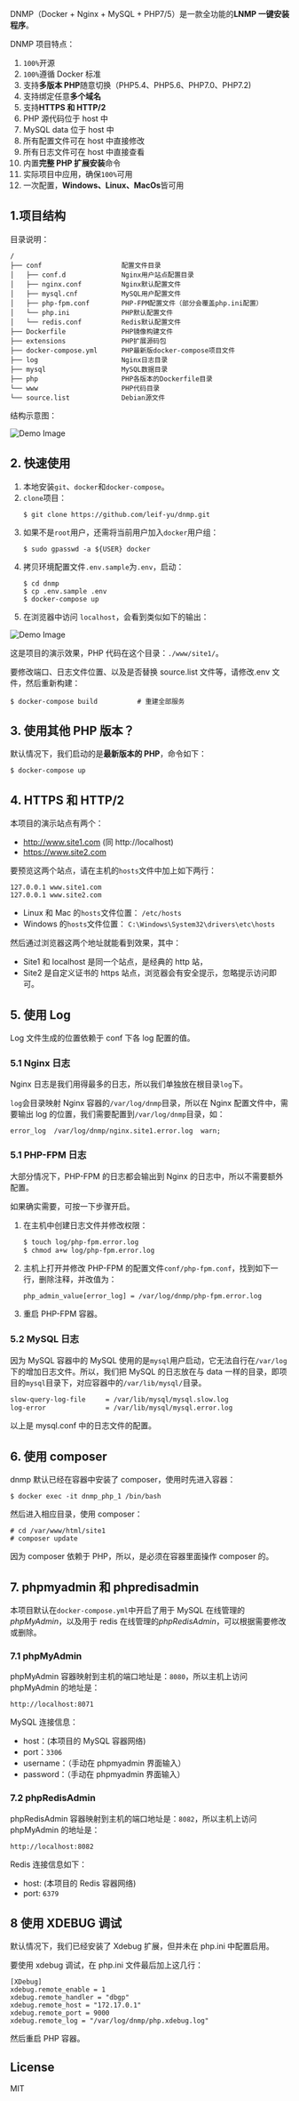 DNMP（Docker + Nginx + MySQL + PHP7/5）是一款全功能的**LNMP 一键安装程序**。

DNMP 项目特点：

1. `100%`开源
2. `100%`遵循 Docker 标准
3. 支持**多版本 PHP**随意切换（PHP5.4、PHP5.6、PHP7.0、PHP7.2)
4. 支持绑定任意**多个域名**
5. 支持**HTTPS 和 HTTP/2**
6. PHP 源代码位于 host 中
7. MySQL data 位于 host 中
8. 所有配置文件可在 host 中直接修改
9. 所有日志文件可在 host 中直接查看
10. 内置**完整 PHP 扩展安装**命令
11. 实际项目中应用，确保`100%`可用
12. 一次配置，**Windows、Linux、MacOs**皆可用

## 1.项目结构

目录说明：

```
/
├── conf                    配置文件目录
│   ├── conf.d              Nginx用户站点配置目录
│   ├── nginx.conf          Nginx默认配置文件
│   ├── mysql.cnf           MySQL用户配置文件
│   ├── php-fpm.conf        PHP-FPM配置文件（部分会覆盖php.ini配置）
│   └── php.ini             PHP默认配置文件
│   └── redis.conf          Redis默认配置文件
├── Dockerfile              PHP镜像构建文件
├── extensions              PHP扩展源码包
├── docker-compose.yml      PHP最新版docker-compose项目文件
├── log                     Nginx日志目录
├── mysql                   MySQL数据目录
├── php                     PHP各版本的Dockerfile目录
└── www                     PHP代码目录
└── source.list             Debian源文件
```

结构示意图：

![Demo Image](./dnmp.png)

## 2. 快速使用

1. 本地安装`git`、`docker`和`docker-compose`。
2. `clone`项目：
   ```
   $ git clone https://github.com/leif-yu/dnmp.git
   ```
3. 如果不是`root`用户，还需将当前用户加入`docker`用户组：
   ```
   $ sudo gpasswd -a ${USER} docker
   ```
4. 拷贝环境配置文件`.env.sample`为`.env`，启动：
   ```
   $ cd dnmp
   $ cp .env.sample .env
   $ docker-compose up
   ```
5. 在浏览器中访问 `localhost`，会看到类似如下的输出：

![Demo Image](./snapshot.png)

这是项目的演示效果，PHP 代码在这个目录：`./www/site1/`。

要修改端口、日志文件位置、以及是否替换 source.list 文件等，请修改.env 文件，然后重新构建：

```
$ docker-compose build          # 重建全部服务
```

## 3. 使用其他 PHP 版本？

默认情况下，我们启动的是**最新版本的 PHP**，命令如下：

```
$ docker-compose up
```

## 4. HTTPS 和 HTTP/2

本项目的演示站点有两个：

- http://www.site1.com (同 http://localhost)
- https://www.site2.com

要预览这两个站点，请在主机的`hosts`文件中加上如下两行：

```
127.0.0.1 www.site1.com
127.0.0.1 www.site2.com
```

- Linux 和 Mac 的`hosts`文件位置： `/etc/hosts`
- Windows 的`hosts`文件位置： `C:\Windows\System32\drivers\etc\hosts`

然后通过浏览器这两个地址就能看到效果，其中：

- Site1 和 localhost 是同一个站点，是经典的 http 站，
- Site2 是自定义证书的 https 站点，浏览器会有安全提示，忽略提示访问即可。

## 5. 使用 Log

Log 文件生成的位置依赖于 conf 下各 log 配置的值。

### 5.1 Nginx 日志

Nginx 日志是我们用得最多的日志，所以我们单独放在根目录`log`下。

`log`会目录映射 Nginx 容器的`/var/log/dnmp`目录，所以在 Nginx 配置文件中，需要输出 log 的位置，我们需要配置到`/var/log/dnmp`目录，如：

```
error_log  /var/log/dnmp/nginx.site1.error.log  warn;
```

### 5.1 PHP-FPM 日志

大部分情况下，PHP-FPM 的日志都会输出到 Nginx 的日志中，所以不需要额外配置。

如果确实需要，可按一下步骤开启。

1. 在主机中创建日志文件并修改权限：
   ```bash
   $ touch log/php-fpm.error.log
   $ chmod a+w log/php-fpm.error.log
   ```
2. 主机上打开并修改 PHP-FPM 的配置文件`conf/php-fpm.conf`，找到如下一行，删除注释，并改值为：
   ```
   php_admin_value[error_log] = /var/log/dnmp/php-fpm.error.log
   ```
3. 重启 PHP-FPM 容器。

### 5.2 MySQL 日志

因为 MySQL 容器中的 MySQL 使用的是`mysql`用户启动，它无法自行在`/var/log`下的增加日志文件。所以，我们把 MySQL 的日志放在与 data 一样的目录，即项目的`mysql`目录下，对应容器中的`/var/lib/mysql/`目录。

```bash
slow-query-log-file     = /var/lib/mysql/mysql.slow.log
log-error               = /var/lib/mysql/mysql.error.log
```

以上是 mysql.conf 中的日志文件的配置。

## 6. 使用 composer

dnmp 默认已经在容器中安装了 composer，使用时先进入容器：

```
$ docker exec -it dnmp_php_1 /bin/bash
```

然后进入相应目录，使用 composer：

```
# cd /var/www/html/site1
# composer update
```

因为 composer 依赖于 PHP，所以，是必须在容器里面操作 composer 的。

## 7. phpmyadmin 和 phpredisadmin

本项目默认在`docker-compose.yml`中开启了用于 MySQL 在线管理的*phpMyAdmin*，以及用于 redis 在线管理的*phpRedisAdmin*，可以根据需要修改或删除。

### 7.1 phpMyAdmin

phpMyAdmin 容器映射到主机的端口地址是：`8080`，所以主机上访问 phpMyAdmin 的地址是：

```
http://localhost:8071
```

MySQL 连接信息：

- host：(本项目的 MySQL 容器网络)
- port：`3306`
- username：（手动在 phpmyadmin 界面输入）
- password：（手动在 phpmyadmin 界面输入）

### 7.2 phpRedisAdmin

phpRedisAdmin 容器映射到主机的端口地址是：`8082`，所以主机上访问 phpMyAdmin 的地址是：

```
http://localhost:8082
```

Redis 连接信息如下：

- host: (本项目的 Redis 容器网络)
- port: `6379`

## 8 使用 XDEBUG 调试

默认情况下，我们已经安装了 Xdebug 扩展，但并未在 php.ini 中配置启用。

要使用 xdebug 调试，在 php.ini 文件最后加上这几行：

```
[XDebug]
xdebug.remote_enable = 1
xdebug.remote_handler = "dbgp"
xdebug.remote_host = "172.17.0.1"
xdebug.remote_port = 9000
xdebug.remote_log = "/var/log/dnmp/php.xdebug.log"
```

然后重启 PHP 容器。

## License

MIT
